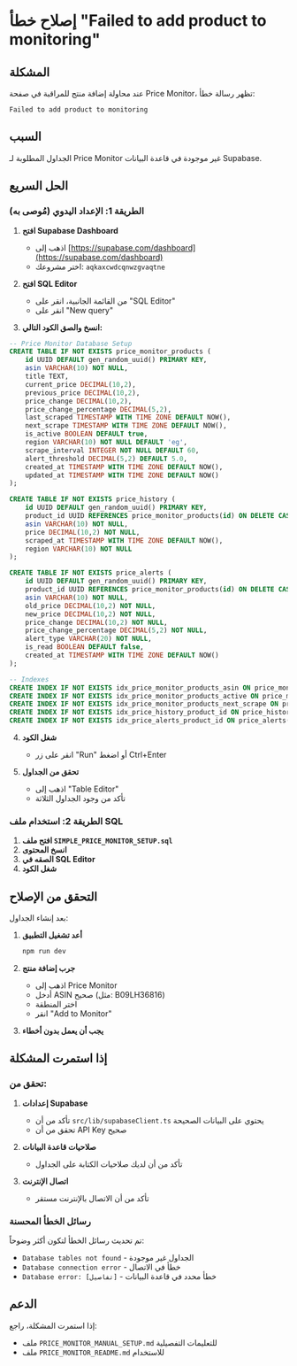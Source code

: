 # إصلاح خطأ "Failed to add product to monitoring"

## المشكلة
عند محاولة إضافة منتج للمراقبة في صفحة Price Monitor، تظهر رسالة خطأ:
```
Failed to add product to monitoring
```

## السبب
الجداول المطلوبة لـ Price Monitor غير موجودة في قاعدة البيانات Supabase.

## الحل السريع

### الطريقة 1: الإعداد اليدوي (مُوصى به)

1. **افتح Supabase Dashboard**
   - اذهب إلى [https://supabase.com/dashboard](https://supabase.com/dashboard)
   - اختر مشروعك: `aqkaxcwdcqnwzgvaqtne`

2. **افتح SQL Editor**
   - من القائمة الجانبية، انقر على "SQL Editor"
   - انقر على "New query"

3. **انسخ والصق الكود التالي:**

```sql
-- Price Monitor Database Setup
CREATE TABLE IF NOT EXISTS price_monitor_products (
    id UUID DEFAULT gen_random_uuid() PRIMARY KEY,
    asin VARCHAR(10) NOT NULL,
    title TEXT,
    current_price DECIMAL(10,2),
    previous_price DECIMAL(10,2),
    price_change DECIMAL(10,2),
    price_change_percentage DECIMAL(5,2),
    last_scraped TIMESTAMP WITH TIME ZONE DEFAULT NOW(),
    next_scrape TIMESTAMP WITH TIME ZONE DEFAULT NOW(),
    is_active BOOLEAN DEFAULT true,
    region VARCHAR(10) NOT NULL DEFAULT 'eg',
    scrape_interval INTEGER NOT NULL DEFAULT 60,
    alert_threshold DECIMAL(5,2) DEFAULT 5.0,
    created_at TIMESTAMP WITH TIME ZONE DEFAULT NOW(),
    updated_at TIMESTAMP WITH TIME ZONE DEFAULT NOW()
);

CREATE TABLE IF NOT EXISTS price_history (
    id UUID DEFAULT gen_random_uuid() PRIMARY KEY,
    product_id UUID REFERENCES price_monitor_products(id) ON DELETE CASCADE,
    asin VARCHAR(10) NOT NULL,
    price DECIMAL(10,2) NOT NULL,
    scraped_at TIMESTAMP WITH TIME ZONE DEFAULT NOW(),
    region VARCHAR(10) NOT NULL
);

CREATE TABLE IF NOT EXISTS price_alerts (
    id UUID DEFAULT gen_random_uuid() PRIMARY KEY,
    product_id UUID REFERENCES price_monitor_products(id) ON DELETE CASCADE,
    asin VARCHAR(10) NOT NULL,
    old_price DECIMAL(10,2) NOT NULL,
    new_price DECIMAL(10,2) NOT NULL,
    price_change DECIMAL(10,2) NOT NULL,
    price_change_percentage DECIMAL(5,2) NOT NULL,
    alert_type VARCHAR(20) NOT NULL,
    is_read BOOLEAN DEFAULT false,
    created_at TIMESTAMP WITH TIME ZONE DEFAULT NOW()
);

-- Indexes
CREATE INDEX IF NOT EXISTS idx_price_monitor_products_asin ON price_monitor_products(asin);
CREATE INDEX IF NOT EXISTS idx_price_monitor_products_active ON price_monitor_products(is_active);
CREATE INDEX IF NOT EXISTS idx_price_monitor_products_next_scrape ON price_monitor_products(next_scrape);
CREATE INDEX IF NOT EXISTS idx_price_history_product_id ON price_history(product_id);
CREATE INDEX IF NOT EXISTS idx_price_alerts_product_id ON price_alerts(product_id);
```

4. **شغل الكود**
   - انقر على زر "Run" أو اضغط Ctrl+Enter

5. **تحقق من الجداول**
   - اذهب إلى "Table Editor"
   - تأكد من وجود الجداول الثلاثة

### الطريقة 2: استخدام ملف SQL

1. **افتح ملف `SIMPLE_PRICE_MONITOR_SETUP.sql`**
2. **انسخ المحتوى**
3. **الصقه في SQL Editor**
4. **شغل الكود**

## التحقق من الإصلاح

بعد إنشاء الجداول:

1. **أعد تشغيل التطبيق**
   ```bash
   npm run dev
   ```

2. **جرب إضافة منتج**
   - اذهب إلى Price Monitor
   - أدخل ASIN صحيح (مثل: B09LH36816)
   - اختر المنطقة
   - انقر "Add to Monitor"

3. **يجب أن يعمل بدون أخطاء**

## إذا استمرت المشكلة

### تحقق من:
1. **إعدادات Supabase**
   - تأكد من أن `src/lib/supabaseClient.ts` يحتوي على البيانات الصحيحة
   - تحقق من أن API Key صحيح

2. **صلاحيات قاعدة البيانات**
   - تأكد من أن لديك صلاحيات الكتابة على الجداول

3. **اتصال الإنترنت**
   - تأكد من أن الاتصال بالإنترنت مستقر

### رسائل الخطأ المحسنة

تم تحديث رسائل الخطأ لتكون أكثر وضوحاً:
- `Database tables not found` - الجداول غير موجودة
- `Database connection error` - خطأ في الاتصال
- `Database error: [تفاصيل]` - خطأ محدد في قاعدة البيانات

## الدعم

إذا استمرت المشكلة، راجع:
- ملف `PRICE_MONITOR_MANUAL_SETUP.md` للتعليمات التفصيلية
- ملف `PRICE_MONITOR_README.md` للاستخدام 